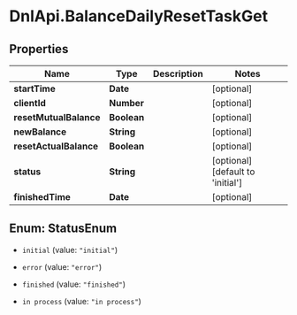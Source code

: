 # DnlApi.BalanceDailyResetTaskGet

## Properties
Name | Type | Description | Notes
------------ | ------------- | ------------- | -------------
**startTime** | **Date** |  | [optional] 
**clientId** | **Number** |  | [optional] 
**resetMutualBalance** | **Boolean** |  | [optional] 
**newBalance** | **String** |  | [optional] 
**resetActualBalance** | **Boolean** |  | [optional] 
**status** | **String** |  | [optional] [default to &#39;initial&#39;]
**finishedTime** | **Date** |  | [optional] 


<a name="StatusEnum"></a>
## Enum: StatusEnum


* `initial` (value: `"initial"`)

* `error` (value: `"error"`)

* `finished` (value: `"finished"`)

* `in process` (value: `"in process"`)




